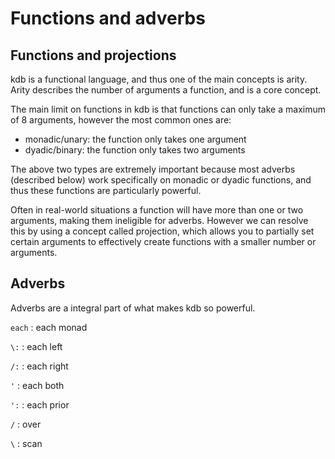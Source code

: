 # Functions and adverbs

## Functions and projections
kdb is a functional language, and thus one of the main concepts is arity.  Arity describes the number of arguments a function, and is a core concept.  

The main limit on functions in kdb is that functions can only take a maximum of 8 arguments, however the most common ones are:
- monadic/unary: the function only takes one argument
- dyadic/binary: the function only takes two arguments

The above two types are extremely important because most adverbs (described below) work specifically on monadic or dyadic functions, and thus these functions are particularly powerful.

Often in real-world situations a function will have more than one or two arguments, making them ineligible for adverbs.  However we can resolve this by using a concept called projection, which allows you to partially set certain arguments to effectively create functions with a smaller number or arguments.

## Adverbs
Adverbs are a integral part of what makes kdb so powerful.  

`each`
: each monad

`\:`
: each left

`/:`
: each right

`'`
: each both

`':`
: each prior

`/`
: over

`\`
: scan
